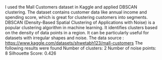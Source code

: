 I used the Mall Customers dataset in Kaggle  and applied DBSCAN clustering. 
The dataset contains customer data like annual income and spending score, which is great for clustering customers into segments.
DBSCAN (Density-Based Spatial Clustering of Applications with Noise) is a popular clustering algorithm in machine learning. 
It identifies clusters based on the density of data points in a region. 
It can be particularly useful for datasets with irregular shapes and noise.
The data source : https://www.kaggle.com/datasets/shwetabh123/mall-customers
The following results were found
Number of clusters: 2
Number of noise points: 8
Silhouette Score: 0.426
